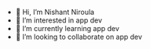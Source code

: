 - 👋 Hi, I’m Nishant Niroula
- 👀 I’m interested in app dev
- 🌱 I’m currently learning app dev
- 💞️ I’m looking to collaborate on app dev


<!---
Nishantniro/Nishantniro is a ✨ special ✨ repository because its `README.md` (this file) appears on your GitHub profile.
You can click the Preview link to take a look at your changes.
--->
